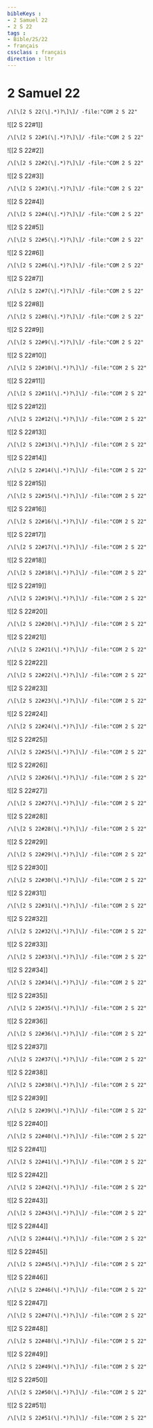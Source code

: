```yaml
---
bibleKeys : 
- 2 Samuel 22
- 2 S 22
tags : 
- Bible/2S/22
- français
cssclass : français
direction : ltr
---
```


# 2 Samuel 22

```query
/\[\[2 S 22(\|.*)?\]\]/ -file:"COM 2 S 22"
```



![[2 S 22#1]]

```query
/\[\[2 S 22#1(\|.*)?\]\]/ -file:"COM 2 S 22"
```

![[2 S 22#2]]

```query
/\[\[2 S 22#2(\|.*)?\]\]/ -file:"COM 2 S 22"
```

![[2 S 22#3]]

```query
/\[\[2 S 22#3(\|.*)?\]\]/ -file:"COM 2 S 22"
```

![[2 S 22#4]]

```query
/\[\[2 S 22#4(\|.*)?\]\]/ -file:"COM 2 S 22"
```

![[2 S 22#5]]

```query
/\[\[2 S 22#5(\|.*)?\]\]/ -file:"COM 2 S 22"
```

![[2 S 22#6]]

```query
/\[\[2 S 22#6(\|.*)?\]\]/ -file:"COM 2 S 22"
```

![[2 S 22#7]]

```query
/\[\[2 S 22#7(\|.*)?\]\]/ -file:"COM 2 S 22"
```

![[2 S 22#8]]

```query
/\[\[2 S 22#8(\|.*)?\]\]/ -file:"COM 2 S 22"
```

![[2 S 22#9]]

```query
/\[\[2 S 22#9(\|.*)?\]\]/ -file:"COM 2 S 22"
```

![[2 S 22#10]]

```query
/\[\[2 S 22#10(\|.*)?\]\]/ -file:"COM 2 S 22"
```

![[2 S 22#11]]

```query
/\[\[2 S 22#11(\|.*)?\]\]/ -file:"COM 2 S 22"
```

![[2 S 22#12]]

```query
/\[\[2 S 22#12(\|.*)?\]\]/ -file:"COM 2 S 22"
```

![[2 S 22#13]]

```query
/\[\[2 S 22#13(\|.*)?\]\]/ -file:"COM 2 S 22"
```

![[2 S 22#14]]

```query
/\[\[2 S 22#14(\|.*)?\]\]/ -file:"COM 2 S 22"
```

![[2 S 22#15]]

```query
/\[\[2 S 22#15(\|.*)?\]\]/ -file:"COM 2 S 22"
```

![[2 S 22#16]]

```query
/\[\[2 S 22#16(\|.*)?\]\]/ -file:"COM 2 S 22"
```

![[2 S 22#17]]

```query
/\[\[2 S 22#17(\|.*)?\]\]/ -file:"COM 2 S 22"
```

![[2 S 22#18]]

```query
/\[\[2 S 22#18(\|.*)?\]\]/ -file:"COM 2 S 22"
```

![[2 S 22#19]]

```query
/\[\[2 S 22#19(\|.*)?\]\]/ -file:"COM 2 S 22"
```

![[2 S 22#20]]

```query
/\[\[2 S 22#20(\|.*)?\]\]/ -file:"COM 2 S 22"
```

![[2 S 22#21]]

```query
/\[\[2 S 22#21(\|.*)?\]\]/ -file:"COM 2 S 22"
```

![[2 S 22#22]]

```query
/\[\[2 S 22#22(\|.*)?\]\]/ -file:"COM 2 S 22"
```

![[2 S 22#23]]

```query
/\[\[2 S 22#23(\|.*)?\]\]/ -file:"COM 2 S 22"
```

![[2 S 22#24]]

```query
/\[\[2 S 22#24(\|.*)?\]\]/ -file:"COM 2 S 22"
```

![[2 S 22#25]]

```query
/\[\[2 S 22#25(\|.*)?\]\]/ -file:"COM 2 S 22"
```

![[2 S 22#26]]

```query
/\[\[2 S 22#26(\|.*)?\]\]/ -file:"COM 2 S 22"
```

![[2 S 22#27]]

```query
/\[\[2 S 22#27(\|.*)?\]\]/ -file:"COM 2 S 22"
```

![[2 S 22#28]]

```query
/\[\[2 S 22#28(\|.*)?\]\]/ -file:"COM 2 S 22"
```

![[2 S 22#29]]

```query
/\[\[2 S 22#29(\|.*)?\]\]/ -file:"COM 2 S 22"
```

![[2 S 22#30]]

```query
/\[\[2 S 22#30(\|.*)?\]\]/ -file:"COM 2 S 22"
```

![[2 S 22#31]]

```query
/\[\[2 S 22#31(\|.*)?\]\]/ -file:"COM 2 S 22"
```

![[2 S 22#32]]

```query
/\[\[2 S 22#32(\|.*)?\]\]/ -file:"COM 2 S 22"
```

![[2 S 22#33]]

```query
/\[\[2 S 22#33(\|.*)?\]\]/ -file:"COM 2 S 22"
```

![[2 S 22#34]]

```query
/\[\[2 S 22#34(\|.*)?\]\]/ -file:"COM 2 S 22"
```

![[2 S 22#35]]

```query
/\[\[2 S 22#35(\|.*)?\]\]/ -file:"COM 2 S 22"
```

![[2 S 22#36]]

```query
/\[\[2 S 22#36(\|.*)?\]\]/ -file:"COM 2 S 22"
```

![[2 S 22#37]]

```query
/\[\[2 S 22#37(\|.*)?\]\]/ -file:"COM 2 S 22"
```

![[2 S 22#38]]

```query
/\[\[2 S 22#38(\|.*)?\]\]/ -file:"COM 2 S 22"
```

![[2 S 22#39]]

```query
/\[\[2 S 22#39(\|.*)?\]\]/ -file:"COM 2 S 22"
```

![[2 S 22#40]]

```query
/\[\[2 S 22#40(\|.*)?\]\]/ -file:"COM 2 S 22"
```

![[2 S 22#41]]

```query
/\[\[2 S 22#41(\|.*)?\]\]/ -file:"COM 2 S 22"
```

![[2 S 22#42]]

```query
/\[\[2 S 22#42(\|.*)?\]\]/ -file:"COM 2 S 22"
```

![[2 S 22#43]]

```query
/\[\[2 S 22#43(\|.*)?\]\]/ -file:"COM 2 S 22"
```

![[2 S 22#44]]

```query
/\[\[2 S 22#44(\|.*)?\]\]/ -file:"COM 2 S 22"
```

![[2 S 22#45]]

```query
/\[\[2 S 22#45(\|.*)?\]\]/ -file:"COM 2 S 22"
```

![[2 S 22#46]]

```query
/\[\[2 S 22#46(\|.*)?\]\]/ -file:"COM 2 S 22"
```

![[2 S 22#47]]

```query
/\[\[2 S 22#47(\|.*)?\]\]/ -file:"COM 2 S 22"
```

![[2 S 22#48]]

```query
/\[\[2 S 22#48(\|.*)?\]\]/ -file:"COM 2 S 22"
```

![[2 S 22#49]]

```query
/\[\[2 S 22#49(\|.*)?\]\]/ -file:"COM 2 S 22"
```

![[2 S 22#50]]

```query
/\[\[2 S 22#50(\|.*)?\]\]/ -file:"COM 2 S 22"
```

![[2 S 22#51]]

```query
/\[\[2 S 22#51(\|.*)?\]\]/ -file:"COM 2 S 22"
```

